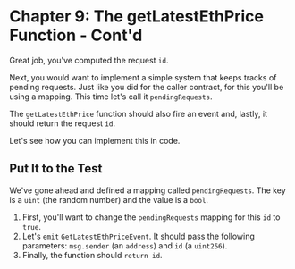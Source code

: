 # Chapter 9: The getLatestEthPrice Function - Cont'd

Great job, you've computed the request `id`.

Next, you would want to implement a simple system that keeps tracks of pending requests. Just like you did for the caller contract, for this you'll be using a mapping. This time let's call it `pendingRequests`.

The `getLatestEthPrice` function should also fire an event and, lastly, it should return the request `id`.

Let's see how you can implement this in code.

## Put It to the Test

We've gone ahead and defined a mapping called `pendingRequests`. The key is a `uint` (the random number) and the value is a `bool`.

1.  First, you'll want to change the `pendingRequests` mapping for this `id` to `true`.
2.  Let's `emit` `GetLatestEthPriceEvent`. It should pass the following parameters: `msg.sender` (an `address`) and `id` (a `uint256`).
3.  Finally, the function should `return id`.
